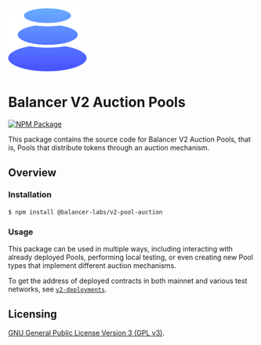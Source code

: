 # <img src="../../logo.svg" alt="Balancer" height="128px">

# Balancer V2 Auction Pools

[![NPM Package](https://img.shields.io/npm/v/@balancer-labs/v2-pool-auction.svg)](https://www.npmjs.org/package/@balancer-labs/v2-pool-auction)

This package contains the source code for Balancer V2 Auction Pools, that is, Pools that distribute tokens through an auction mechanism.

## Overview

### Installation

```console
$ npm install @balancer-labs/v2-pool-auction
```

### Usage

This package can be used in multiple ways, including interacting with already deployed Pools, performing local testing, or even creating new Pool types that implement different auction mechanisms.

To get the address of deployed contracts in both mainnet and various test networks, see [`v2-deployments`](../deployments).

## Licensing

[GNU General Public License Version 3 (GPL v3)](../../LICENSE).
